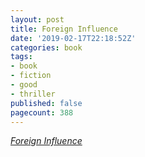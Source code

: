 ```yaml
---
layout: post
title: Foreign Influence
date: '2019-02-17T22:18:52Z'
categories: book
tags:
- book
- fiction
- good
- thriller
published: false
pagecount: 388
---
```


[*Foreign Influence*][book-amaz]

[book-amaz]:      https://www.amazon.com/Foreign-Influence-Thriller-Scot-Harvath-ebook/dp/B003BHM87C
